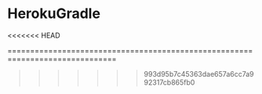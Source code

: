 # HerokuGradle
<<<<<<< HEAD

==============================================================================
>>>>>>> 993d95b7c45363dae657a6cc7a992317cb865fb0
